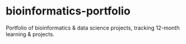# bioinformatics-portfolio
Portfolio of bioinformatics &amp; data science projects, tracking 12-month learning &amp; projects.
